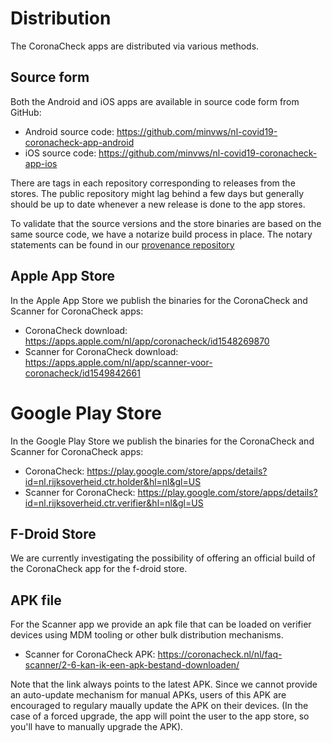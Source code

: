 # Distribution

The CoronaCheck apps are distributed via various methods.

## Source form

Both the Android and iOS apps are available in source code form from GitHub:

* Android source code: https://github.com/minvws/nl-covid19-coronacheck-app-android
* iOS source code: https://github.com/minvws/nl-covid19-coronacheck-app-ios

There are tags in each repository corresponding to releases from the stores. The public repository might lag behind a few days but generally should be up to date whenever a new release is done to the app stores.

To validate that the source versions and the store binaries are based on the same source code, we have a notarize build process in place. The notary statements can be found in our [provenance repository](https://github.com/minvws/nl-covid19-coronacheck-app-provenance)

## Apple App Store

In the Apple App Store we publish the binaries for the CoronaCheck and Scanner for CoronaCheck apps:

* CoronaCheck download: https://apps.apple.com/nl/app/coronacheck/id1548269870
* Scanner for CoronaCheck download: https://apps.apple.com/nl/app/scanner-voor-coronacheck/id1549842661

# Google Play Store

In the Google Play Store we publish the binaries for the CoronaCheck and Scanner for CoronaCheck apps:

* CoronaCheck: https://play.google.com/store/apps/details?id=nl.rijksoverheid.ctr.holder&hl=nl&gl=US
* Scanner for CoronaCheck: https://play.google.com/store/apps/details?id=nl.rijksoverheid.ctr.verifier&hl=nl&gl=US

## F-Droid Store

We are currently investigating the possibility of offering an official build of the CoronaCheck app for the f-droid store.

## APK file

For the Scanner app we provide an apk file that can be loaded on verifier devices using MDM tooling or other bulk distribution mechanisms.

* Scanner for CoronaCheck APK: https://coronacheck.nl/nl/faq-scanner/2-6-kan-ik-een-apk-bestand-downloaden/

Note that the link always points to the latest APK. Since we cannot provide an auto-update mechanism for manual APKs, users of this APK are encouraged to regulary maually update the APK on their devices. (In the case of a forced upgrade, the app will point the user to the app store, so you'll have to manually upgrade the APK).

